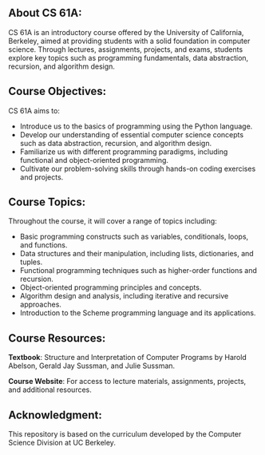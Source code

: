 ## About CS 61A:

CS 61A is an introductory course offered by the University of California, Berkeley, aimed at providing students with a solid foundation in computer science. Through lectures, assignments, projects, and exams, students explore key topics such as programming fundamentals, data abstraction, recursion, and algorithm design.

## Course Objectives:

CS 61A aims to:

- Introduce us to the basics of programming using the Python language.
- Develop our understanding of essential computer science concepts such as data abstraction, recursion, and algorithm design.
- Familiarize us with different programming paradigms, including functional and object-oriented programming.
- Cultivate our problem-solving skills through hands-on coding exercises and projects.

## Course Topics:

Throughout the course, it will cover a range of topics including:

- Basic programming constructs such as variables, conditionals, loops, and functions.
- Data structures and their manipulation, including lists, dictionaries, and tuples.
- Functional programming techniques such as higher-order functions and recursion.
- Object-oriented programming principles and concepts.
- Algorithm design and analysis, including iterative and recursive approaches.
- Introduction to the Scheme programming language and its applications.

## Course Resources:

**Textbook**: Structure and Interpretation of Computer Programs by Harold Abelson, Gerald Jay Sussman, and Julie Sussman.

**Course Website**: For access to lecture materials, assignments, projects, and additional resources.

## Acknowledgment:

This repository is based on the curriculum developed by the Computer Science Division at UC Berkeley.
